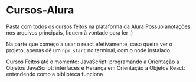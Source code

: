 # Cursos-Alura
Pasta com todos os cursos feitos na plataforma da Alura
Possuo anotações nos arquivos principais, fiquem à vontade para ler :)

Na parte que começo a usar o react efetivamente, caso queira ver o projeto, apenas dê um `npm start` no terminal, com o node instalado.

Cursos Feitos até o momento:
JavaScript: programando a Orientação a Objetos
JavaScript: interfaces e Herança em Orientação a Objetos
React: entendendo como a biblioteca funciona
